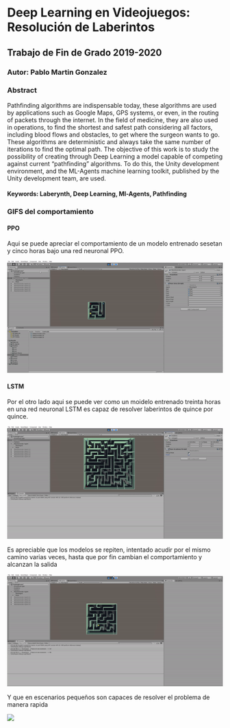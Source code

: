 # Deep Learning en Videojuegos: Resolución de Laberintos
## Trabajo de Fin de Grado 2019-2020
### Autor: Pablo Martin Gonzalez

### Abstract

Pathfinding algorithms are indispensable today, these algorithms are used by applications such as Google Maps, GPS systems, or even, in the routing of packets through the internet. In the field of medicine, they are also used in operations, to find the shortest and safest path considering all factors, including blood flows and obstacles, to get where the surgeon wants to go. These algorithms are deterministic and always take the same number of iterations to find the optimal path. The objective of this work is to study the possibility of creating through Deep Learning a model capable of competing against current “pathfinding” algorithms. To do this, the Unity development environment, and the ML-Agents machine learning toolkit, published by the Unity development team, are used.

#### Keywords: Laberynth, Deep Learning, Ml-Agents, Pathfinding




### GIFS del comportamiento

#### PPO

Aqui se puede apreciar el comportamiento de un modelo entrenado sesetan y cinco horas bajo una red neuronal PPO.

![](Gifs/PPO.gif)


#### LSTM

Por el otro lado aqui se puede ver como un moidelo entrenado treinta horas en una red neuronal LSTM es capaz de resolver laberintos de quince por quince.

![](Gifs/ResolucionDeLaberintosComplejos.gif)

Es apreciable que los modelos se repiten, intentado acudir por el mismo camino varias veces, hasta que por fin cambian el comportamiento y alcanzan la salida

![](Gifs/ComportamientoRepititivo.gif)

Y que en escenarios pequeños son capaces de resolver el problema de manera rapida

![](Gifs/RapidezLaberintosPequeños.gif)
